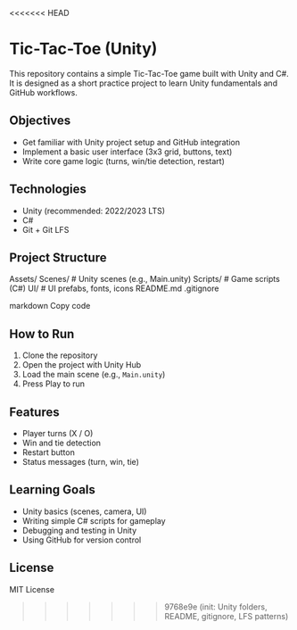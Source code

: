 <<<<<<< HEAD
# Tic-Tac-Toe (Unity)

This repository contains a simple Tic-Tac-Toe game built with Unity and C#.
It is designed as a short practice project to learn Unity fundamentals and GitHub workflows.

## Objectives
- Get familiar with Unity project setup and GitHub integration
- Implement a basic user interface (3x3 grid, buttons, text)
- Write core game logic (turns, win/tie detection, restart)

## Technologies
- Unity (recommended: 2022/2023 LTS)
- C#
- Git + Git LFS

## Project Structure
Assets/
Scenes/ # Unity scenes (e.g., Main.unity)
Scripts/ # Game scripts (C#)
UI/ # UI prefabs, fonts, icons
README.md
.gitignore

markdown
Copy code

## How to Run
1. Clone the repository
2. Open the project with Unity Hub
3. Load the main scene (e.g., `Main.unity`)
4. Press Play to run

## Features
- Player turns (X / O)
- Win and tie detection
- Restart button
- Status messages (turn, win, tie)

## Learning Goals
- Unity basics (scenes, camera, UI)
- Writing simple C# scripts for gameplay
- Debugging and testing in Unity
- Using GitHub for version control

## License
MIT License
>>>>>>> 9768e9e (init: Unity folders, README, gitignore, LFS patterns)
